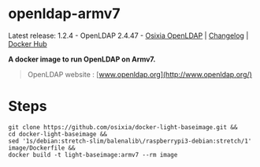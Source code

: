 # openldap-armv7

Latest release: 1.2.4 - OpenLDAP 2.4.47 -  [Osixia OpenLDAP](https://github.com/osixia/docker-openldap) | [Changelog](CHANGELOG.md) | [Docker Hub](https://hub.docker.com/r/osixia/openldap/) 

**A docker image to run OpenLDAP on Armv7.**

> OpenLDAP website : [www.openldap.org](http://www.openldap.org/)

# Steps

    git clone https://github.com/osixia/docker-light-baseimage.git && 
    cd docker-light-baseimage &&
    sed '1s/debian:stretch-slim/balenalib\/raspberrypi3-debian:stretch/1' image/Dockerfile &&
    docker build -t light-baseimage:armv7 --rm image
